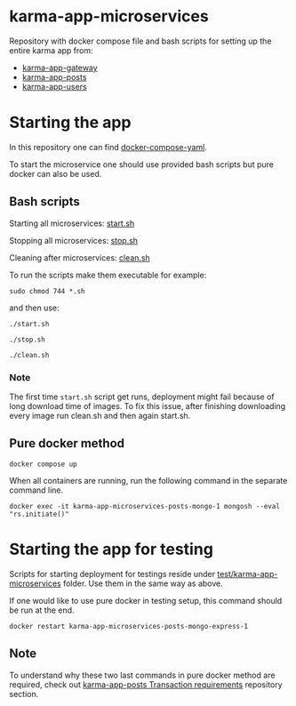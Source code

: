 # karma-app-microservices
Repository with docker compose file and bash scripts for setting up the entire karma app from:
- [karma-app-gateway](https://github.com/msik-404/karma-app-gateway)
- [karma-app-posts](https://github.com/msik-404/karma-app-posts)
- [karma-app-users](https://github.com/msik-404/karma-app-users)


# Starting the app
In this repository one can find [docker-compose-yaml](https://github.com/msik-404/karma-app-microservices/blob/main/docker-compose.yaml).

To start the microservice one should use provided bash scripts but pure docker can also be used.

## Bash scripts
Starting all microservices: [start.sh](https://github.com/msik-404/karma-app-microservices/blob/main/start.sh)

Stopping all microservices: [stop.sh](https://github.com/msik-404/karma-app-microservices/blob/main/stop.sh) 

Cleaning after microservices: [clean.sh](https://github.com/msik-404/karma-app-microservices/blob/main/clean.sh)

To run the scripts make them executable for example:
```
sudo chmod 744 *.sh
```
and then use:
```
./start.sh
```
```
./stop.sh
```
```
./clean.sh
```

### Note
The first time `start.sh` script get runs, deployment might fail because of long download time of images. 
To fix this issue, after finishing downloading every image run clean.sh and then again start.sh. 

## Pure docker method
```
docker compose up
```
When all containers are running, run the following command in the separate command line.
```
docker exec -it karma-app-microservices-posts-mongo-1 mongosh --eval "rs.initiate()"
```

# Starting the app for testing
Scripts for starting deployment for testings reside under [test/karma-app-microservices](https://github.com/msik-404/karma-app-microservices/tree/main/test/karma-app-microservices) folder.
Use them in the same way as above.

If one would like to use pure docker in testing setup, this command should be run at the end.

```
docker restart karma-app-microservices-posts-mongo-express-1
``` 

## Note

To understand why these two last commands in pure docker method are required, check out [karma-app-posts Transaction requirements](https://github.com/msik-404/karma-app-posts#transaction-requirements) repository section.
